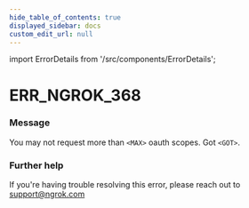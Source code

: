 ```yaml
---
hide_table_of_contents: true
displayed_sidebar: docs
custom_edit_url: null
---
```


import ErrorDetails from '/src/components/ErrorDetails';

# ERR_NGROK_368

### Message
You may not request more than `<MAX>` oauth scopes. Got `<GOT>`.

### Further help
If you're having trouble resolving this error, please reach out to [support@ngrok.com](mailto:support@ngrok.com?subject=Help%20with%20ERR_NGROK_368)

<ErrorDetails error='err_ngrok_368' />
